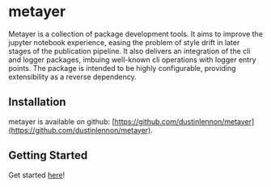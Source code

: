 metayer
====

Metayer is a collection of package development tools.  It aims to improve the jupyter notebook experience, easing the problem of style drift in later stages of the publication pipeline.  It also delivers an integration of the cli and logger packages, imbuing well-known cli operations with logger entry points.  The package is intended to be highly configurable, providing extensibility as a reverse dependency.

## Installation

metayer is available on github: [https://github.com/dustinlennon/metayer](https://github.com/dustinlennon/metayer).

## Getting Started

Get started [here](https://dlennon.org/metayer)!
